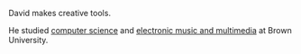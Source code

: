David makes creative tools.

He studied [computer science](http://cs.brown.edu) and [electronic music and multimedia](http://www.brown.edu/academics/music/graduate/computer-music-multimedia-meme) at Brown University.